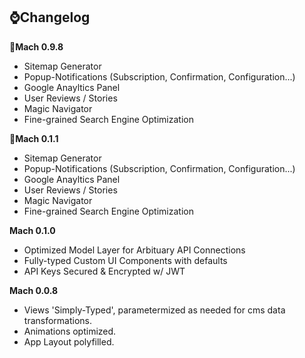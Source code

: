 
## ⌚Changelog

**🎉Mach 0.9.8**
* Sitemap Generator
* Popup-Notifications (Subscription, Confirmation, Configuration...)
* Google Anayltics Panel
* User Reviews / Stories
* Magic Navigator
* Fine-grained Search Engine Optimization



**🎉Mach 0.1.1**
* Sitemap Generator
* Popup-Notifications (Subscription, Confirmation, Configuration...)
* Google Anayltics Panel
* User Reviews / Stories
* Magic Navigator
* Fine-grained Search Engine Optimization


**Mach 0.1.0**
* Optimized Model Layer for Arbituary API Connections
* Fully-typed Custom UI Components with defaults
* API Keys Secured & Encrypted w/ JWT 
  

**Mach 0.0.8**
* Views 'Simply-Typed', parametermized as needed for cms data transformations. 
* Animations optimized. 
* App Layout polyfilled. 
